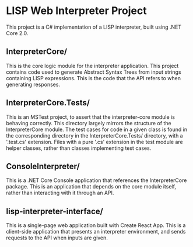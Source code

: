 # LISP Web Interpreter Project

This project is a C# implementation of a LISP interpreter, built using .NET Core 2.0.

## InterpreterCore/

This is the core logic module for the interpreter application. This project
contains code used to generate Abstract Syntax Trees from input strings
containing LISP expressions. This is the code that the API refers to when
generating responses.

## InterpreterCore.Tests/

This is an MSTest project, to assert that the interpreter-core module is
behaving correctly. This directory largely mirrors the structure of the
InterpreterCore module. The test cases for code in a given class is found
in the corresponding directory in the InterpreterCore.Tests/ directory, with
a '.test.cs' extension. Files with a pure '.cs' extension in the test module
are helper classes, rather than classes implementing test cases.

## ConsoleInterpreter/

This is a .NET Core Console application that references the InterpreterCore
package. This is an application that depends on the core module itself, rather
than interacting with it through an API.

## lisp-interpreter-interface/

This is a single-page web application built with Create React App. This is
a client-side application that presents an interpreter environment, and sends
requests to the API when inputs are given.

